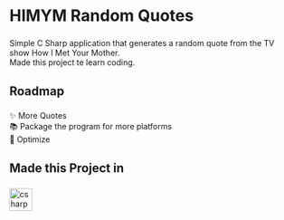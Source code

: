 <h1 align="left">HIMYM Random Quotes</h1>

###

<p align="left">Simple C Sharp application that generates a random quote from the TV show How I Met Your Mother.<br>Made this project te learn coding.</p>

###

<h2 align="left">Roadmap</h2>

###

<p align="left">✨ More Quotes<br>📚 Package the program for more platforms<br>🎯 Optimize</p>

###

<h2 align="left">Made this Project in</h2>

###

<div align="left">
  <img src="https://cdn.jsdelivr.net/gh/devicons/devicon/icons/csharp/csharp-original.svg" height="40" alt="csharp logo"  />
</div>

###
